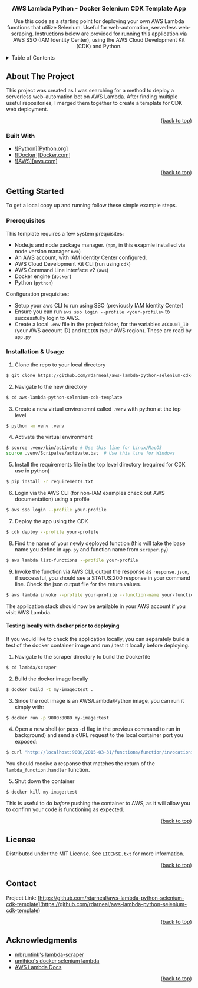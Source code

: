 <a name="readme-top"></a>

<!-- PROJECT LOGO -->
<br />
<div align="center">
<h3 align="center">AWS Lambda Python - Docker Selenium CDK Template App</h3>

  <p align="center">
	Use this code as a starting point for deploying your own AWS Lambda functions that utilize Selenium. Useful for web-automation, serverless web-scraping.
	Instructions below are provided for running this application via AWS SSO (IAM Identity Center), using the AWS Cloud Development Kit (CDK) and Python.
    <br />
  </p>
</div>



<!-- TABLE OF CONTENTS -->
<details>
  <summary>Table of Contents</summary>
  <ol>
    <li>
      <a href="#about-the-project">About The Project</a>
      <ul>
        <li><a href="#built-with">Built With</a></li>
      </ul>
    </li>
    <li>
      <a href="#getting-started">Getting Started</a>
      <ul>
        <li><a href="#prerequisites">Prerequisites</a></li>
        <li><a href="#installation">Installation</a></li>
      </ul>
    </li>
    <li><a href="#usage">Usage</a></li>
    <li><a href="#roadmap">Roadmap</a></li>
    <li><a href="#contributing">Contributing</a></li>
    <li><a href="#license">License</a></li>
    <li><a href="#contact">Contact</a></li>
    <li><a href="#acknowledgments">Acknowledgments</a></li>
  </ol>
</details>



<!-- ABOUT THE PROJECT -->
## About The Project

This project was created as I was searching for a method to deploy a serverless web-automation bot on AWS Lambda. After finding multiple useful repositories, I merged them together to create a template for CDK web deployment.

<p align="right">(<a href="#readme-top">back to top</a>)</p>



### Built With

* [![Python][Python.org]][python-url]
* [![Docker][Docker.com]][Docker-url]
* [![AWS][aws.com]][aws-url]

<p align="right">(<a href="#readme-top">back to top</a>)</p>



<!-- GETTING STARTED -->
## Getting Started

To get a local copy up and running follow these simple example steps.

### Prerequisites

This template requires a few system prequisites:
- Node.js and node package manager. (`npm`, in this exapmle installed via node version manager `nvm`)
- An AWS account, with IAM Identity Center configured.
- AWS Cloud Development Kit CLI (run using `cdk`)
- AWS Command Line Interface v2 (`aws`)
- Docker engine (`docker`)
- Python (`python`)

Configuration prequisites:
- Setup your aws CLI to run using SSO (previously IAM Identity Center)
- Ensure you can run `aws sso login --profile <your-profile>` to successfully login to AWS.
- Create a local `.env` file in the project folder, for the variables `ACCOUNT_ID` (your AWS account ID) and `REGION` (your AWS region). These are read by `app.py`


### Installation & Usage

1. Clone the repo to your local directory
```sh
$ git clone https://github.com/rdarneal/aws-lambda-python-selenium-cdk-template.git
```

2. Navigate to the new directory
```sh
$ cd aws-lambda-python-selenium-cdk-template
```

3. Create a new virtual environemnt called `.venv` with python at the top level
```sh
$ python -m venv .venv
```

4. Activate the virtual environment
```sh
$ source .venv/bin/activate # Use this line for Linux/MacOS
source .venv/Scripates/activate.bat  # Use this line for Windows
```

5. Install the requirements file in the top level directory (required for CDK use in python)
```sh
$ pip install -r requirements.txt
```

6. Login via the AWS CLI (for non-IAM examples check out AWS documentation) using a profile
```sh
$ aws sso login --profile your-profile
```

7. Deploy the app using the CDK
```sh
$ cdk deploy --profile your-profile
```

8. Find the name of your newly deployed function (this will take the base name you define in `app.py` and function name from `scraper.py`)
```sh
$ aws lambda list-functions --profile your-profile
```

9. Invoke the function via AWS CLI, output the response as `response.json`, if successful, you should see a STATUS:200 response in your command line. Check the json output file for the return values.
```sh
$ aws lambda invoke --profile your-profile --function-name your-function-name-copied-from-step-8 response.json
```

The application stack should now be available in your AWS account if you visit AWS Lambda.

#### Testing locally with docker prior to deploying
If you would like to check the application locally, you can separately build a test of the docker container image and run / test it locally before deploying.

1. Navigate to the scraper directory to build the Dockerfile
```sh
$ cd lambda/scraper
```

2. Build the docker image locally
```sh
$ docker build -t my-image:test .
```

3. Since the root image is an AWS/Lambda/Python image, you can run it simply with:
```sh
$ docker run -p 9000:8080 my-image:test

```

4. Open a new shell (or pass -d flag in the previous command to run in background) and send a cURL request to the local container port you exposed:
```sh
$ curl "http://localhost:9000/2015-03-31/functions/function/invocations" -d '{"payload":"this is optional"}'
```

You should receive a response that matches the return of the `lambda_function.handler` function.

5. Shut down the container
```sh
$ docker kill my-image:test
```

This is useful to do _before_ pushing the container to AWS, as it will allow you to confirm your code is functioning as expected.

<p align="right">(<a href="#readme-top">back to top</a>)</p>



<!-- LICENSE -->
## License

Distributed under the MIT License. See `LICENSE.txt` for more information.

<p align="right">(<a href="#readme-top">back to top</a>)</p>



<!-- CONTACT -->
## Contact

Project Link: [https://github.com/rdarneal/aws-lambda-python-selenium-cdk-template](https://github.com/rdarneal/aws-lambda-python-selenium-cdk-template)

<p align="right">(<a href="#readme-top">back to top</a>)</p>



<!-- ACKNOWLEDGMENTS -->
## Acknowledgments

* [mbruntink's lambda-scraper](https://github.com/mbruntink/lambda-scraper/)
* [umihico's docker selenium lambda](https://github.com/umihico/docker-selenium-lambda)
* [AWS Lambda Docs](https://docs.aws.amazon.com/lambda/latest/dg/python-image.html#python-alt-test)

<p align="right">(<a href="#readme-top">back to top</a>)</p>



<!-- MARKDOWN LINKS & IMAGES -->
[python-url]: https://python.org
[Docker-url]: https://docker.com
[aws-url]:https://aws.amazon.com